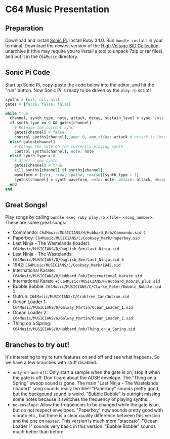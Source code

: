 # C64 Music Presentation

## Preparation
Download and install [Sonic Pi](https://sonic-pi.net). Install Ruby 3.1.0. Run `bundle install` in your terminal.
Download the newest version of the [High Voltage SID Collection](https://www.hvsc.c64.org), unarchive it (this may
require you to install a tool to unpack 7zip or rar files), and put it in the `C64Music` directory.
## Sonic Pi Code
Start up Sonic Pi, copy-paste the code below into the editor, and hit the "run" button. Now Sonic Pi is ready to be
driven by the `play.rb` script!

```ruby
synths = [nil, nil, nil]
gates = [false, false, false]

while true
  channel, synth_type, note, attack, decay, sustain_level = sync "/osc*/trigger"
  if synth_type == 0 && gates[channel]
    # Release the current sync
    gates[channel] = false
    control synths[channel], amp: 0, amp_slide: attack # attack is (mis)used for release here...
  elsif gates[channel]
    # Change the note on the currently playing synth
    control synths[channel], note: note
  elsif synth_type > 0
    # Start a new synth
    gates[channel] = true
    kill synths[channel] if synths[channel]
    waveform = [:tri, :saw, :pulse, :noise][synth_type - 1]
    synths[channel] = synth waveform, note: note, attack: attack, decay: decay, sustain_level: sustain_level, sustain: 100
  end
end
```

## Great Songs!
Play songs by calling `bundle exec ruby play.rb <file> <song_number>`. These are some great songs:
* Commando: `C64Music/MUSICIANS/H/Hubbard_Rob/Commando.sid 1`
* Paperboy: `C64Music/MUSICIANS/C/Cooksey_Mark/Paperboy.sid`
* Last Ninja - The Wastelands (loader): `C64Music/MUSICIANS/D/Daglish_Ben/Last_Ninja.sid`
* Last Ninja - The Wastelands: `C64Music/MUSICIANS/D/Daglish_Ben/Last_Ninja.sid 6`
* 1942: `C64Music/MUSICIANS/C/Cooksey_Mark/1942.sid`
* International Karate: `C64Music/MUSICIANS/H/Hubbard_Rob/International_Karate.sid`
* International Karate +: `C64Music/MUSICIANS/H/Hubbard_Rob/IK_plus.sid`
* Bubble Bobble: `C64Music/MUSICIANS/C/Clarke_Peter/Bubble_Bobble.sid 1`
* Outrun: `C64Music/MUSICIANS/C/Crabtree_Ian/Outrun.sid`
* Ocean Loader 1: `C64Music/MUSICIANS/G/Galway_Martin/Ocean_Loader_1.sid`
* Ocean Loader 2: `C64Music/MUSICIANS/G/Galway_Martin/Ocean_Loader_2.sid`
* Thing on a Spring: `C64Music/MUSICIANS/H/Hubbard_Rob/Thing_on_a_Spring.sid`

## Branches to try out!
It's interesting to try to turn features on and off and see what happens. So we have a few branches with stuff disabled.
* `only-on-and-off`: Only start a sample when the gate is on, stop it when the gate is off. Don't care about the ADSR envelope.
  The "Thing on a Spring" swoop sound is gone. The main "Last Ninja - The Wastelands (loader)" song sounds really terrible!!
  "Paperboy" sounds pretty good, but the backgound sound is weird. "Bubble Bobble" is outright missing some notes because it
  switches the frequency of playing synths.
* `no-envelope`: Allow the frequencies to be changed while the gate is on, but do not respect envelopes. "Paperboy" now sounds
  pretty good with vibrato etc., but there is a clear quality difference between this version and the one on `master`. This
  version is much more "staccato". "Ocean Loader 1" sounds very basic in this version. "Bubble Bobble" sounds much better than
  before.
